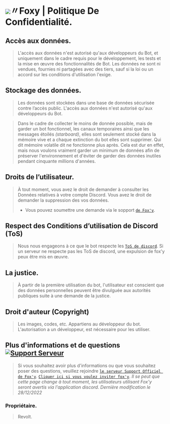 # ![](https://cdn.discordapp.com/emojis/1037295190978871336.webp?size=48&quality=lossless)〃Foxy | Politique De Confidentialité.

 ## Accès aux données.
> L'accès aux données n'est autorisé qu'aux développeurs du Bot, et uniquement dans le cadre requis pour le développement, les tests et la mise en œuvre des fonctionnalités de Bot. 
> Les données ne sont ni vendues, fournies ni partagées avec des tiers, sauf si la loi ou un accord sur les conditions d'utilisation l'exige.

## Stockage des données.
> Les données sont stockées dans une base de données sécurisée contre l’accès public.
> L'accès aux données n'est autorisé qu'aux développeurs du Bot.

> Dans le cadre de collecter le moins de donnée possible, mais de garder un bot fonctionnel, les canaux temporaires ainsi que les messages étoilés *(starboard)*, elles sont seulement stocké dans la mémoire vive et a chaque extinction du bot elles sont supprimer. Qui dit mémoire volatile dit ne fonctionne plus après. Cela est dur en effet, mais nous voulons vraiment garder un minimum de données afin de préserver l'environnement et d'éviter de garder des données inutiles pendant cinquante millions d'années.

## Droits de l’utilisateur.
> À tout moment, vous avez le droit de demander à consulter les Données relatives à votre compte Discord.
> Vous avez le droit de demander la suppression des vos données.
> - Vous pouvez soumettre une demande via le sopport [`de Fox'y`](https://discord.gg/Bwrg8WxADK).

## Respect des Conditions d’utilisation de Discord (ToS)
> Nous nous engageons à ce que le bot respecte les [`ToS de discord`](https://discord.com/terms).
> Si un serveur ne respecte pas les ToS de discord, une expulsion de fox'y peux être mis en œuvre.

## La justice.
> À partir de la première utilisation du bot, l'utilisateur est conscient que des données personnelles peuvent être divulguée aux autorités publiques suite à une demande de la justice.

## Droit d'auteur (Copyright)
> Les images, codes, etc. Appartiens au développeur du bot. 
> L'autorisation a un développeur, est nécessaire pour les utiliser.

## Plus d'informations et de questions <a href="https://discord.gg/C9CCc2VpZK"> <img src="https://discordapp.com/api/guilds/1035589781163364502/widget.png?style=shield" alt="Support Serveur"></a>
> Si vous souhaitez avoir plus d'informations ou que vous souhaitez poser des questions, veuillez rejoindre [`le serveur Support Officiel de Fox'y`](https://discord.gg/C9CCc2VpZK).
> [`Cliquer ici si vous voulez inviter fox'y`](https://discord.com/oauth2/authorize?client_id=1035925300544016535&scope=bot+applications.commands&permissions=2113400319).
> *Il se peut que cette page change à tout moment, les utilisateurs utilisant Fox'y seront avertis via l'application discord.
Dernière modification le 28/12/2022*

### Propriétaire.
> Revolt.
